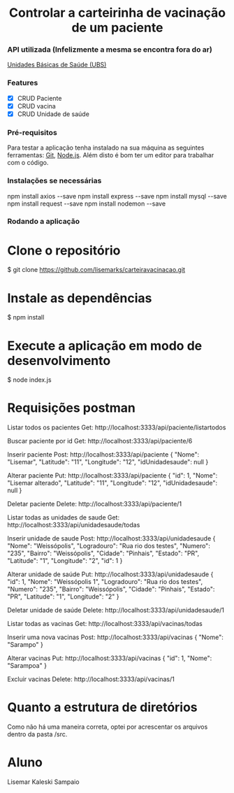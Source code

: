 <h1 align="center"> Controlar a carteirinha de vacinação de um paciente </h1>

### API utilizada (Infelizmente a mesma se encontra fora do ar)
[Unidades Básicas de Saúde (UBS)](https://dados.gov.br/dataset/unidades-basicas-de-saude-ubs/resource/1684b8d1-f8fd-4870-9556-31154b2d75c9)

### Features
- [x] CRUD Paciente
- [x] CRUD vacina
- [x] CRUD Unidade de saúde

### Pré-requisitos

Para testar a aplicação tenha instalado na sua máquina as seguintes ferramentas:
[Git](https://git-scm.com), [Node.js](https://nodejs.org/en/). 
Além disto é bom ter um editor para trabalhar com o código.

### Instalações se necessárias
npm install axios --save 
npm install express --save 
npm install mysql --save 
npm install request --save 
npm install nodemon --save

### Rodando a aplicação

# Clone o repositório
$ git clone <https://github.com/lisemarks/carteiravacinacao.git>

# Instale as dependências
$ npm install

# Execute a aplicação em modo de desenvolvimento
$ node index.js

# Requisições postman
Listar todos os pacientes
Get: http://localhost:3333/api/paciente/listartodos

Buscar paciente por id
Get: http://localhost:3333/api/paciente/6

Inserir paciente
Post: http://localhost:3333/api/paciente
{
    "Nome": "Lisemar",
    "Latitude": "11",
    "Longitude": "12",
    "idUnidadesaude": null
}

Alterar paciente
Put: http://localhost:3333/api/paciente
{
    "id": 1,
    "Nome": "Lisemar alterado",
    "Latitude": "11",
    "Longitude": "12",
    "idUnidadesaude": null
}

Deletar paciente
Delete: http://localhost:3333/api/paciente/1

Listar todas as unidades de saude
Get: http://localhost:3333/api/unidadesaude/todas

Inserir unidade de saude
Post: http://localhost:3333/api/unidadesaude
{
    "Nome": "Weissópolis",
    "Logradouro": "Rua rio dos testes",
    "Numero": "235",
    "Bairro": "Weissópolis",
    "Cidade": "Pinhais",
    "Estado": "PR",
    "Latitude": "1",
    "Longitude": "2",
    "id": 1
}

Alterar unidade de saúde
Put: http://localhost:3333/api/unidadesaude
{
    "id": 1,
   "Nome": "Weissópolis 1",
   "Logradouro": "Rua rio dos testes",
   "Numero": "235",
   "Bairro": "Weissópolis",
   "Cidade": "Pinhais",
   "Estado": "PR",
   "Latitude": "1",
   "Longitude": "2"
}

Deletar unidade de saúde
Delete: http://localhost:3333/api/unidadesaude/1

Listar todas as vacinas
Get: http://localhost:3333/api/vacinas/todas

Inserir uma nova vacinas
Post: http://localhost:3333/api/vacinas
{
   "Nome": "Sarampo"
}

Alterar vacinas
Put: http://localhost:3333/api/vacinas
{
   "id": 1,
   "Nome": "Sarampoa"
}

Excluir vacinas
Delete: http://localhost:3333/api/vacinas/1

# Quanto a estrutura de diretórios
Como não há uma maneira correta, optei por acrescentar os arquivos dentro da pasta /src.
# Aluno
Lisemar Kaleski Sampaio

